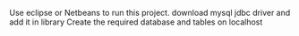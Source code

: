 Use eclipse or Netbeans to run this project.
download mysql jdbc driver and add it in library
Create the required database and tables on localhost
